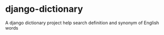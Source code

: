 # django-dictionary
 A django dictionary project help search definition and synonym of English words

